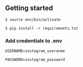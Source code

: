 ## Getting started

`$ source env/bin/activate`

`$ pip install -r requiremnets.txt`

### Add credentials to .env
```
USERNAME=instagram_useranme

PASSWORD=instagram_password
```

